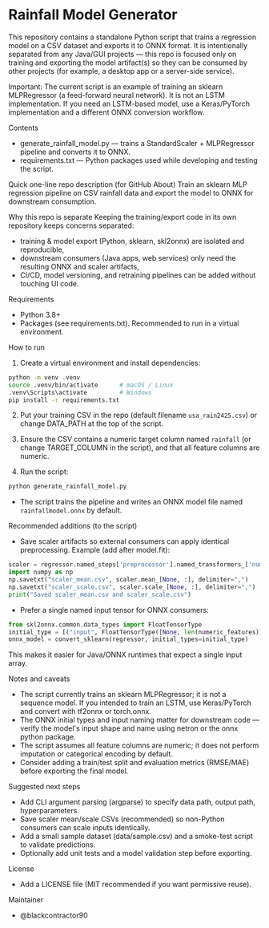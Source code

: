 # Rainfall Model Generator

This repository contains a standalone Python script that trains a regression model on a CSV dataset and exports it to ONNX format. It is intentionally separated from any Java/GUI projects — this repo is focused only on training and exporting the model artifact(s) so they can be consumed by other projects (for example, a desktop app or a server-side service).

Important: The current script is an example of training an sklearn MLPRegressor (a feed-forward neural network). It is not an LSTM implementation. If you need an LSTM-based model, use a Keras/PyTorch implementation and a different ONNX conversion workflow.

Contents
- generate_rainfall_model.py — trains a StandardScaler + MLPRegressor pipeline and converts it to ONNX.
- requirements.txt — Python packages used while developing and testing the script.

Quick one-line repo description (for GitHub About)
Train an sklearn MLP regression pipeline on CSV rainfall data and export the model to ONNX for downstream consumption.

Why this repo is separate
Keeping the training/export code in its own repository keeps concerns separated:
- training & model export (Python, sklearn, skl2onnx) are isolated and reproducible,
- downstream consumers (Java apps, web services) only need the resulting ONNX and scaler artifacts,
- CI/CD, model versioning, and retraining pipelines can be added without touching UI code.

Requirements
- Python 3.8+
- Packages (see requirements.txt). Recommended to run in a virtual environment.

How to run
1. Create a virtual environment and install dependencies:
```bash
python -m venv .venv
source .venv/bin/activate      # macOS / Linux
.venv\Scripts\activate         # Windows
pip install -r requirements.txt
```

2. Put your training CSV in the repo (default filename `usa_rain2425.csv`) or change DATA_PATH at the top of the script.

3. Ensure the CSV contains a numeric target column named `rainfall` (or change TARGET_COLUMN in the script), and that all feature columns are numeric.

4. Run the script:
```bash
python generate_rainfall_model.py
```
- The script trains the pipeline and writes an ONNX model file named `rainfallmodel.onnx` by default.

Recommended additions (to the script)
- Save scaler artifacts so external consumers can apply identical preprocessing. Example (add after model.fit):
```python
scaler = regressor.named_steps['preprocessor'].named_transformers_['num']
import numpy as np
np.savetxt("scaler_mean.csv", scaler.mean_[None, :], delimiter=",")
np.savetxt("scaler_scale.csv", scaler.scale_[None, :], delimiter=",")
print("Saved scaler_mean.csv and scaler_scale.csv")
```

- Prefer a single named input tensor for ONNX consumers:
```python
from skl2onnx.common.data_types import FloatTensorType
initial_type = [("input", FloatTensorType([None, len(numeric_features)]))]
onnx_model = convert_sklearn(regressor, initial_types=initial_type)
```
This makes it easier for Java/ONNX runtimes that expect a single input array.

Notes and caveats
- The script currently trains an sklearn MLPRegressor; it is not a sequence model. If you intended to train an LSTM, use Keras/PyTorch and convert with tf2onnx or torch.onnx.
- The ONNX initial types and input naming matter for downstream code — verify the model's input shape and name using netron or the onnx python package.
- The script assumes all feature columns are numeric; it does not perform imputation or categorical encoding by default.
- Consider adding a train/test split and evaluation metrics (RMSE/MAE) before exporting the final model.

Suggested next steps
- Add CLI argument parsing (argparse) to specify data path, output path, hyperparameters.
- Save scaler mean/scale CSVs (recommended) so non-Python consumers can scale inputs identically.
- Add a small sample dataset (data/sample.csv) and a smoke-test script to validate predictions.
- Optionally add unit tests and a model validation step before exporting.

License
- Add a LICENSE file (MIT recommended if you want permissive reuse).

Maintainer
- @blackcontractor90
